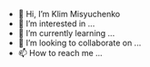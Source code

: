 - 👋 Hi, I’m Klim Misyuchenko
- 👀 I’m interested in ...
- 🌱 I’m currently learning ...
- 💞️ I’m looking to collaborate on ...
- 📫 How to reach me ...

<!---
seteo/seteo is a ✨ special ✨ repository because its `README.md` (this file) appears on your GitHub profile.
You can click the Preview link to take a look at your changes.
--->
